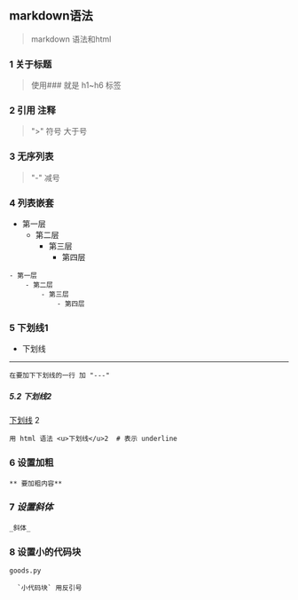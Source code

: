 ## markdown语法
> markdown 语法和html
### 1 关于标题
> 使用###  就是 h1~h6 标签 
### 2 引用 注释
>   ">" 符号  大于号
### 3 无序列表
> "-" 减号
### 4 列表嵌套
- 第一层
  - 第二层
    - 第三层
        - 第四层 
```
- 第一层
    - 第二层
        - 第三层
            - 第四层
```
### 5 下划线1

- 下划线
---

```
在要加下下划线的一行 加 "---"

```
##### 5.2 下划线2
<u>下划线</u>  2
```
用 html 语法 <u>下划线</u>2  # 表示 underline
```
### 6 **设置加粗**
```
** 要加粗内容**  
```

### 7 _设置斜体_
```
_斜体_  
```
### 8 设置小的代码块
`goods.py` 
```
  `小代码块` 用反引号
```


